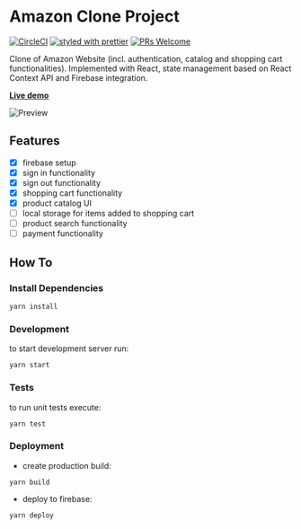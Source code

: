 # Amazon Clone Project
[![CircleCI](https://circleci.com/gh/chornaya-com/amazon-clone/tree/master.svg?style=svg&circle-token=63f6f27e841f7eff22bbd348eaee6daf742f2c66)](https://circleci.com/gh/chornaya-com/amazon-clone/tree/master)
[![styled with prettier](https://img.shields.io/badge/styled_with-prettier-ff69b4.svg)](https://github.com/prettier/prettier)
[![PRs Welcome](https://img.shields.io/badge/PRs-welcome-brightgreen.svg)](#)

Clone of Amazon Website (incl. authentication, catalog and shopping cart functionalities).
Implemented with React, state management based on React Context API and Firebase integration.

[**Live demo**](https://clone-17e8e.web.app/)

![Preview](https://user-images.githubusercontent.com/61564546/92927813-1bcc3300-f436-11ea-98d8-5c08c0200dba.png)

## Features

- [x] firebase setup
- [x] sign in functionality
- [x] sign out functionality
- [x] shopping cart functionality
- [x] product catalog UI
- [ ] local storage for items added to shopping cart
- [ ] product search functionality
- [ ] payment functionality

## How To
### Install Dependencies
```
yarn install
```
### Development
to start development server run:
```
yarn start
```
### Tests
to run unit tests execute:
```
yarn test
```
### Deployment
- create production build:
```
yarn build
```
- deploy to firebase:
```
yarn deploy
```

